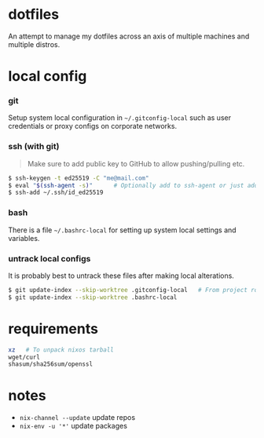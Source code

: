 # dotfiles
An attempt to manage my dotfiles across an axis of multiple machines and multiple distros.

# local config
### git
Setup system local configuration in `~/.gitconfig-local` such as
user credentials or proxy configs on corporate networks.

### ssh (with git)
> Make sure to add public key to GitHub to allow pushing/pulling etc.
```sh
$ ssh-keygen -t ed25519 -C "me@mail.com"
$ eval "$(ssh-agent -s)"      # Optionally add to ssh-agent or just add to ssh config.
$ ssh-add ~/.ssh/id_ed25519
```

### bash
There is a file `~/.bashrc-local` for setting up system local
settings and variables.

### untrack local configs
It is probably best to untrack these files after making local
alterations.

```sh
$ git update-index --skip-worktree .gitconfig-local   # From project root
$ git update-index --skip-worktree .bashrc-local 
```

# requirements
```sh
xz   # To unpack nixos tarball
wget/curl
shasum/sha256sum/openssl
```

# notes
- `nix-channel --update` update repos
- `nix-env -u '*'` update packages
